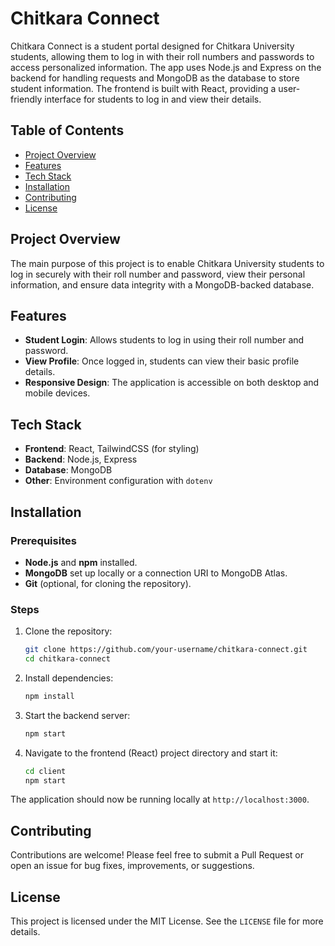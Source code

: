# Chitkara Connect

Chitkara Connect is a student portal designed for Chitkara University students, allowing them to log in with their roll numbers and passwords to access personalized information. The app uses Node.js and Express on the backend for handling requests and MongoDB as the database to store student information. The frontend is built with React, providing a user-friendly interface for students to log in and view their details.

## Table of Contents

- [Project Overview](#project-overview)
- [Features](#features)
- [Tech Stack](#tech-stack)
- [Installation](#installation)
- [Contributing](#contributing)
- [License](#license)

## Project Overview

The main purpose of this project is to enable Chitkara University students to log in securely with their roll number and password, view their personal information, and ensure data integrity with a MongoDB-backed database.

## Features

- **Student Login**: Allows students to log in using their roll number and password.
- **View Profile**: Once logged in, students can view their basic profile details.
- **Responsive Design**: The application is accessible on both desktop and mobile devices.

## Tech Stack

- **Frontend**: React, TailwindCSS (for styling)
- **Backend**: Node.js, Express
- **Database**: MongoDB
- **Other**: Environment configuration with `dotenv`

## Installation

### Prerequisites

- **Node.js** and **npm** installed.
- **MongoDB** set up locally or a connection URI to MongoDB Atlas.
- **Git** (optional, for cloning the repository).

### Steps

1. Clone the repository:

    ```bash
    git clone https://github.com/your-username/chitkara-connect.git
    cd chitkara-connect
    ```

2. Install dependencies:

    ```bash
    npm install
    ```

3. Start the backend server:

    ```bash
    npm start
    ```

4. Navigate to the frontend (React) project directory and start it:

    ```bash
    cd client
    npm start
    ```

The application should now be running locally at `http://localhost:3000`.

## Contributing

Contributions are welcome! Please feel free to submit a Pull Request or open an issue for bug fixes, improvements, or suggestions.

## License

This project is licensed under the MIT License. See the `LICENSE` file for more details.
